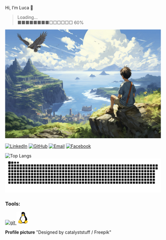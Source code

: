 Hi, I’m Luca 👋

> Loading... <br>
> ■■■■■■■■□□□□□□   60%

<img src="https://github.com/Luca-coder07/Luca-coder07/blob/main/fantasy.jpg" alt="fantasy image" width="600" height="350">

[![LinkedIn](https://img.shields.io/badge/LinkedIn-Connect-blue?style=flat&logo=linkedin)](https://www.linkedin.com/in/lahatriniaina-luca-randrianirina-06845b328)
[![GitHub](https://img.shields.io/badge/GitHub-Follow-blue?style=flat&logo=github)](https://github.com/Luca-coder07)
[![Email](https://img.shields.io/badge/Email-Contact-blue?style=flat&logo=gmail)](mailto:lucarandrianirina2507@gmail.com)
[![Facebook](https://img.shields.io/badge/Facebook-Connect-blue?style=flat&logo=facebook)](https://www.facebook.com/lucka.randria.5)

<!--![Luca's GitHub stats](https://github-readme-stats.vercel.app/api?username=Luca-coder07&show_icons=true&theme=radical)-->
![Top Langs](https://github-readme-stats.vercel.app/api/top-langs/?username=Luca-coder07&layout=compact&theme=radical)
![Snake animation](https://github.com/Luca-coder07/Luca-coder07/blob/output/github-contribution-grid-snake.svg)
<!--[![trophy](https://github-profile-trophy.vercel.app/?username=Luca-coder07&theme=radical)](https://github.com/ryo-ma/github-profile-trophy)-->
<!--![GitHub Activity Graph](https://github-readme-activity-graph.vercel.app/graph?username=Luca-coder07&theme=react-dark)-->

<h3 align="left">Tools:</h3>
<p align="left"> <a href="https://git-scm.com/" target="_blank" rel="noreferrer"> <img src="https://www.vectorlogo.zone/logos/git-scm/git-scm-icon.svg" alt="git" width="40" height="40"/> </a> <a href="https://www.linux.org/" target="_blank" rel="noreferrer"> <img src="https://raw.githubusercontent.com/devicons/devicon/master/icons/linux/linux-original.svg" alt="linux" width="40" height="40"/> </a> </p>

**Profile picture** "Designed by catalyststuff / Freepik"
